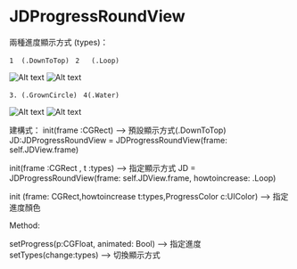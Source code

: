 # JDProgressRoundView

兩種進度顯示方式 (types)：

`1  (.DownToTop)`                            ` 2   (.Loop)`

![Alt text](/../master/readme_img/DownToTop.png?raw=true "DownToTop") ![Alt text](/../master/readme_img/Loop.png?raw=true "DownToTop")


`3. (.GrownCircle)`                           ` 4(.Water)`

![Alt text](/../master/readme_img/GrownCircle.png?raw=true "DownToTop") ![Alt text](/../master/readme_img/water.gif?raw=true "DownToTop")


建構式： init(frame :CGRect)  —>   預設顯示方式(.DownToTop)     
JD:JDProgressRoundView = JDProgressRoundView(frame: self.JDView.frame)

init(frame :CGRect , t :types)  —> 指定顯示方式
JD = JDProgressRoundView(frame: self.JDView.frame, howtoincrease: .Loop)

 init (frame: CGRect,howtoincrease t:types,ProgressColor c:UIColor)  —> 指定進度顏色

Method:

setProgress(p:CGFloat, animated: Bool) —>  指定進度
setTypes(change:types) —> 切換顯示方式
